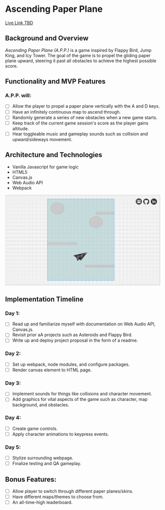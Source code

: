 # Ascending Paper Plane
[Live Link TBD](#)

## Background and Overview

<i>Ascending Paper Plane (A.P.P.)</i> is a game inspired by Flappy Bird, Jump King, and Icy Tower. The goal of the game is to propel the gliding paper plane upward, steering it past all obstacles to achieve the highest possible score.

## Functionality and MVP Features
### A.P.P. will: 
- [ ] Allow the player to propel a paper plane vertically with the A and D keys.
- [ ] Have an infinitely continuous map to ascend through.
- [ ] Randomly generate a series of new obstacles when a new game starts.
- [ ] Keep track of the current game session's score as the player gains altitude.
- [ ] Hear toggleable music and gameplay sounds such as collision and upward/sideways movement.

## Architecture and Technologies
* Vanilla Javascript for game logic
* HTML5 
* Canvas.js
* Web Audio API
* Webpack 

![Wireframe](https://github.com/fsiino/ascending-paper-plane/blob/master/wireframe_mock.png?raw=true)

## Implementation Timeline
### Day 1: 
- [ ] Read up and familiarize myself with documentation on Web Audio API, Canvas.js.
- [ ] Revisit prior aA projects such as Asteroids and Flappy Bird.
- [ ] Write up and deploy project proposal in the form of a readme.

### Day 2: 
- [ ] Set up webpack, node modules, and configure packages.
- [ ] Render canvas element to HTML page.

### Day 3: 
- [ ] Implement sounds for things like collisions and character movement.
- [ ] Add graphics for vital aspects of the game such as character, map background, and obstacles.

### Day 4: 
- [ ] Create game controls.
- [ ] Apply character animations to keypress events.

### Day 5: 
- [ ] Stylize surrounding webpage.
- [ ] Finalize testing and QA gameplay.

## Bonus Features: 
- [ ] Allow player to switch through different paper planes/skins.
- [ ] Have different maps/themes to choose from.
- [ ] An all-time-high leaderboard.